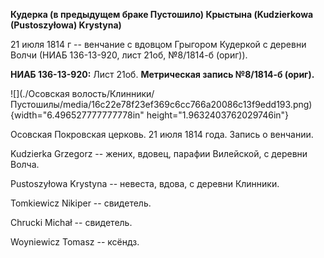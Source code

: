 **Кудерка (в предыдущем браке Пустошило) Крыстына (Kudzierkowa
(Pustoszyłowa) Krystyna)**

21 июля 1814 г -- венчание с вдовцом Грыгором Кудеркой с деревни Волчи
(НИАБ 136-13-920, лист 21об, №8/1814-б (ориг)).

**НИАБ 136-13-920:** Лист 21об. **Метрическая запись №8/1814-б (ориг).**

![](./Осовская волость/Клинники/Пустошилы/media/16c22e78f23ef369c6cc766a20086c13f9edd193.png){width="6.496527777777778in"
height="1.9632403762029746in"}

Осовская Покровская церковь. 21 июля 1814 года. Запись о венчании.

Kudzierka Grzegorz -- жених, вдовец, парафии Вилейской, с деревни Волча.

Pustoszyłowa Krystyna -- невеста, вдова, с деревни Клинники.

Tomkiewicz Nikiper -- свидетель.

Chrucki Michał -- свидетель.

Woyniewicz Tomasz -- ксёндз.
